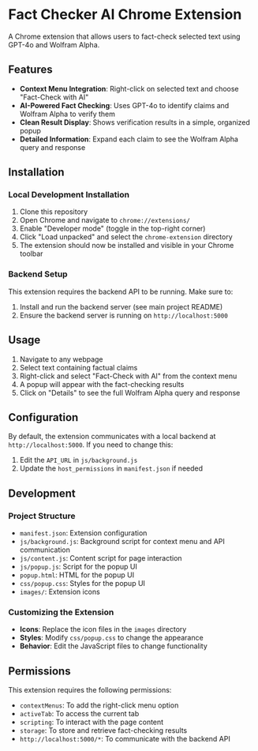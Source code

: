 # Fact Checker AI Chrome Extension

A Chrome extension that allows users to fact-check selected text using GPT-4o and Wolfram Alpha.

## Features

- **Context Menu Integration**: Right-click on selected text and choose "Fact-Check with AI"
- **AI-Powered Fact Checking**: Uses GPT-4o to identify claims and Wolfram Alpha to verify them
- **Clean Result Display**: Shows verification results in a simple, organized popup
- **Detailed Information**: Expand each claim to see the Wolfram Alpha query and response

## Installation

### Local Development Installation

1. Clone this repository
2. Open Chrome and navigate to `chrome://extensions/`
3. Enable "Developer mode" (toggle in the top-right corner)
4. Click "Load unpacked" and select the `chrome-extension` directory
5. The extension should now be installed and visible in your Chrome toolbar

### Backend Setup

This extension requires the backend API to be running. Make sure to:

1. Install and run the backend server (see main project README)
2. Ensure the backend server is running on `http://localhost:5000`

## Usage

1. Navigate to any webpage
2. Select text containing factual claims
3. Right-click and select "Fact-Check with AI" from the context menu
4. A popup will appear with the fact-checking results
5. Click on "Details" to see the full Wolfram Alpha query and response

## Configuration

By default, the extension communicates with a local backend at `http://localhost:5000`. If you need to change this:

1. Edit the `API_URL` in `js/background.js`
2. Update the `host_permissions` in `manifest.json` if needed

## Development

### Project Structure

- `manifest.json`: Extension configuration
- `js/background.js`: Background script for context menu and API communication
- `js/content.js`: Content script for page interaction
- `js/popup.js`: Script for the popup UI
- `popup.html`: HTML for the popup UI
- `css/popup.css`: Styles for the popup UI
- `images/`: Extension icons

### Customizing the Extension

- **Icons**: Replace the icon files in the `images` directory
- **Styles**: Modify `css/popup.css` to change the appearance
- **Behavior**: Edit the JavaScript files to change functionality

## Permissions

This extension requires the following permissions:

- `contextMenus`: To add the right-click menu option
- `activeTab`: To access the current tab
- `scripting`: To interact with the page content
- `storage`: To store and retrieve fact-checking results
- `http://localhost:5000/*`: To communicate with the backend API 